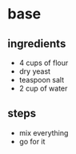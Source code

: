 # base

## ingredients

- 4 cups of flour
- dry yeast
- teaspoon salt
- 2 cup of water

## steps

- mix everything
- go for it